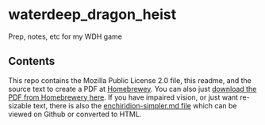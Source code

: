 # waterdeep_dragon_heist
Prep, notes, etc for my WDH game

## Contents
This repo contains the Mozilla Public License 2.0 file, this readme, and the source text to create a PDF at [Homebrewey](https://homebrewery.naturalcrit.com).
You can also just [download the PDF from Homebrewery here](https://homebrewery.naturalcrit.com/share/ByZ1wQltX).
If you have impaired vision, or just want re-sizable text, there is also the [enchiridion-simpler.md file](enchiridion-simpler.md) which can be viewed on Github or converted to HTML.
